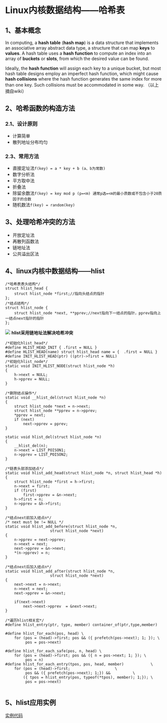 # Linux内核数据结构——哈希表 #
## 1、基本概念 ##
In computing, a **hash table** (**hash map**) is a data structure that implements an associative array abstract data type, a structure that can map **keys** to **values**. A hash table uses a **hash function** to compute an index into an array of **buckets** or **slots**, from which the desired value can be found.

Ideally, the **hash function** will assign each key to a unique bucket, but most hash table designs employ an imperfect hash function, which might cause **hash collisions** where the hash function generates the same index for more than one key. Such collisions must be accommodated in some way.
（以上摘自wiki）
## 2、哈希函数的构造方法 ##
### 2.1、设计原则 ###
- 计算简单
- 散列地址分布均匀

### 2.3、常用方法 ###
- 直接定址法`f(key) = a * key + b (a、b为常数)`
- 数字分析法
- 平方取中法
- 折叠法
- 除留余数法`f(key) = key mod p (p=<m) 通常p选=<m的最小质数或不包含小于20质因子的合数`
- 随机数法`f(key) = random(key)`

## 3、处理哈希冲突的方法 ##
- 开放定址法
- 再散列函数法
- 链地址法
- 公共溢出区法

## 4、linux内核中数据结构——hlist ##
```
/*哈希表表头结构*/
struct hlist_head {
    struct hlist_node *first;//指向头结点的指针
};
/*结点结构*/ 
struct hlist_node {
    struct hlist_node *next, **pprev;//next指向下一结点的指针，pprev指向上一结点next指针的指针
};
```
![](hlist.png)
**hlist采用链地址法解决哈希冲突**
```
/*初始化hlist_head*/
#define HLIST_HEAD_INIT { .first = NULL }
#define HLIST_HEAD(name) struct hlist_head name = {  .first = NULL }
#define INIT_HLIST_HEAD(ptr) ((ptr)->first = NULL)
/*初始化hlist_node*/
static void INIT_HLIST_NODE(struct hlist_node *h)
{
    h->next = NULL;
    h->pprev = NULL;
}
```
```
/*删除结点操作*/
static void __hlist_del(struct hlist_node *n)
{
    struct hlist_node *next = n->next;
    struct hlist_node **pprev = n->pprev;
    *pprev = next;
    if (next)
        next->pprev = pprev;
}
 
static void hlist_del(struct hlist_node *n)
{
    __hlist_del(n);
    n->next = LIST_POISON1;
    n->pprev = LIST_POISON2;
}
```
```
/*链表头部添加结点*/
static void hlist_add_head(struct hlist_node *n, struct hlist_head *h)
{
    struct hlist_node *first = h->first;
    n->next = first;
    if (first)
        first->pprev = &n->next;
    h->first = n;
    n->pprev = &h->first;
}
```
```
/*结点next前加入结点n*/
/* next must be != NULL */
static void hlist_add_before(struct hlist_node *n,
                    struct hlist_node *next)
{
    n->pprev = next->pprev;
    n->next = next;
    next->pprev = &n->next;
    *(n->pprev) = n;
}
```
```
/*结点next后加入结点n*/
static void hlist_add_after(struct hlist_node *n,
                    struct hlist_node *next)
{
    next->next = n->next;
    n->next = next;
    next->pprev = &n->next;
 
    if(next->next)
        next->next->pprev  = &next->next;
}
```
```
/*遍历hlist相关宏*/
#define hlist_entry(ptr, type, member) container_of(ptr,type,member)
 
#define hlist_for_each(pos, head) \
    for (pos = (head)->first; pos && ({ prefetch(pos->next); 1; }); \
         pos = pos->next)
 
#define hlist_for_each_safe(pos, n, head) \
    for (pos = (head)->first; pos && ({ n = pos->next; 1; }); \
         pos = n)
#define hlist_for_each_entry(tpos, pos, head, member)			 \
    for (pos = (head)->first;					 \
         pos && ({ prefetch(pos->next); 1;}) &&			 \
        ({ tpos = hlist_entry(pos, typeof(*tpos), member); 1;}); \
         pos = pos->next)
 
```
## 5、hlist应用实例 ##
[实例代码](https://github.com/wuwei4/work_note/tree/master/linux_list)
